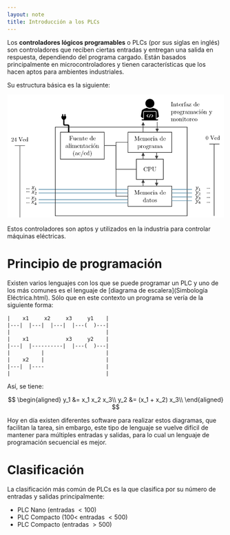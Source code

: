 ```yaml
---
layout: note
title: Introducción a los PLCs
---
```


Los **controladores lógicos programables** o PLCs (por sus siglas en inglés) son controladores que reciben ciertas entradas y entregan una salida en respuesta, dependiendo del programa cargado. Están basados principalmente en microcontroladores y tienen características que los hacen aptos para ambientes industriales.

Su estructura básica es la siguiente:

![Estructura básica de un PLC](../../img/estructura-basica-plcs.png)

Estos controladores son aptos y utilizados en la industria para controlar máquinas eléctricas.

# Principio de programación

Existen varios lenguajes con los que se puede programar un PLC y uno de los más comunes es el lenguaje de [diagrama de escalera](Simbología Eléctrica.html). Sólo que en este contexto un programa se vería de la siguiente forma:

```ladder
|    x1     x2     x3     y1    |
|---|  |---|  |---|  |---(  )---|
|                               |
|    x1            x3     y2    |
|---|  |----------|  |---(  )---|
|          |                    |
|    x2    |                    |
|---|  |----                    |
|                               |
```

Así, se tiene:

$$
\begin{aligned}
    y_1 &= x_1 x_2 x_3\\
    y_2 &= (x_1 + x_2) x_3\\
\end{aligned}
$$

Hoy en día existen diferentes software para realizar estos diagramas, que facilitan la tarea, sin embargo, este tipo de lenguaje se vuelve difícil de mantener para múltiples entradas y salidas, para lo cual un lenguaje de programación secuencial es mejor.

# Clasificación
La clasificación más común de PLCs es la que clasifica por su número de entradas y salidas principalmente:

* PLC Nano (entradas $< 100$)
* PLC Compacto ($100 <$ entradas $< 500$)
* PLC Compacto (entradas $> 500$)
